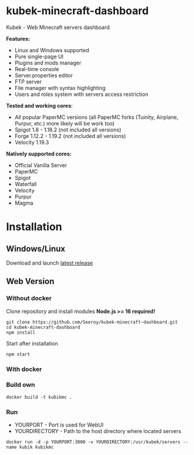# kubek-minecraft-dashboard
Kubek - Web Minecraft servers dashboard

**Features:**
- Linux and Windows supported
- Pure single-page UI
- Plugins and mods manager
- Real-time console
- Server.properties editor
- FTP server
- File manager with syntax highlighting
- Users and roles system with servers access restriction

**Tested and working cores**:
- All popular PaperMC versions (all PaperMC forks (Tuinity, Airplane, Purpur, etc.) more likely will be work too)
- Spigot 1.8 - 1.18.2 (not included all versions)
- Forge 1.12.2 - 1.19.2 (not included all versions)
- Velocity 1.19.3

**Natively supported cores:**
- Official Vanilla Server
- PaperMC
- Spigot
- Waterfall
- Velocity
- Purpur
- Magma

# Installation

## Windows/Linux
Download and launch [latest release](https://github.com/Seeroy/kubek-minecraft-dashboard/releases/latest)

## Web Version

### Without docker
Clone repository and install modules
**Node.js >= 16 required!**
```
git clone https://github.com/Seeroy/kubek-minecraft-dashboard.git
cd kubek-minecraft-dashboard
npm install
```

Start after installation
```
npm start
```

### With docker

### Build own

```
docker build -t kubikmc .
```

### Run

- YOURPORT - Port is used for WebUI
- YOURDIRECTORY - Path to the host directory where located servers

```
docker run -d -p YOURPORT:3000 -v YOURDIRECTORY:/usr/kubek/servers --name kubik kubikmc
```

